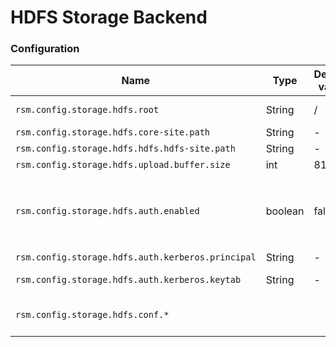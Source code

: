 # HDFS Storage Backend

### Configuration

| Name                                              | Type    | Default value | Description                                                                                                                                                                                                                                        |
|---------------------------------------------------|---------|---------------|----------------------------------------------------------------------------------------------------------------------------------------------------------------------------------------------------------------------------------------------------|
| `rsm.config.storage.hdfs.root`                    | String  | /             | The base directory path in HDFS relative to which all uploaded file paths will be resolved                                                                                                                                                         |
| `rsm.config.storage.hdfs.core-site.path`          | String  | -             | Absolute path of core-site.xml                                                                                                                                                                                                                     |
| `rsm.config.storage.hdfs.hdfs.hdfs-site.path`     | String  | -             | Absolute path of hdfs-site.xml                                                                                                                                                                                                                     |
| `rsm.config.storage.hdfs.upload.buffer.size`      | int     | 8192          | Size of the buffer used during file upload                                                                                                                                                                                                         |
| `rsm.config.storage.hdfs.auth.enabled`            | boolean | false         | Whether to enable Kerberos HDFS authentication. If enabled, corresponding value should be provided in `hadoop.security.authentication` in hadoop XML config files or in `rsm.config.storage.hdfs.conf.hadoop.security.authentication` kafka option |
| `rsm.config.storage.hdfs.auth.kerberos.principal` | String  | -             | Kerberos principal to be used in HDFS client                                                                                                                                                                                                       |
| `rsm.config.storage.hdfs.auth.kerberos.keytab`    | String  | -             | Absolute path of the keytab file with the credentials for the principal                                                                                                                                                                            |
| `rsm.config.storage.hdfs.conf.*`                  |         |               | HDFS configuration options. `rsm.config.storage.hdfs.conf.hdfs-option.key` will be trasnformed to HDFS `hdfs-option.key` option.                                                                                                                   |
